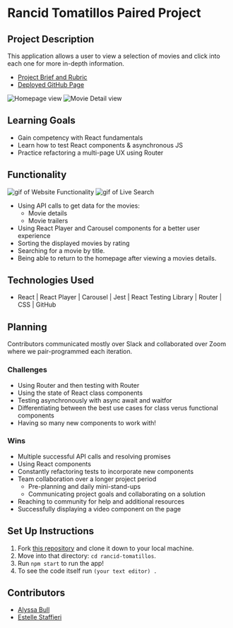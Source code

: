 # Rancid Tomatillos Paired Project
## Project Description
This application allows a user to view a selection of movies and click into each one for more in-depth information.
- [Project Brief and Rubric](https://frontend.turing.io/projects/module-3/rancid-tomatillos-v3.html)
- [Deployed GitHub Page](https://alyssabull.github.io/rancid-tomatillos/)

![Homepage view]()
![Movie Detail view]()
## Learning Goals
- Gain competency with React fundamentals
- Learn how to test React components & asynchronous JS
- Practice refactoring a multi-page UX using Router
## Functionality
![gif of Website Functionality](https://media.giphy.com/media/QzId1JiOGHKrvupo0z/giphy.gif)
![gif of Live Search](https://media.giphy.com/media/g4edw3ltGFdcbLTkwy/giphy.gif)
- Using API calls to get data for the movies:
    - Movie details
    - Movie trailers
- Using React Player and Carousel components for a better user experience
- Sorting the displayed movies by rating
- Searching for a movie by title.
- Being able to return to the homepage after viewing a movies details.
## Technologies Used
- React | React Player | Carousel | Jest | React Testing Library | Router | CSS | GitHub 

## Planning
Contributors communicated mostly over Slack and collaborated over Zoom where we pair-programmed each iteration.
### Challenges
- Using Router and then testing with Router
- Using the state of React class components
- Testing asynchronously with async await and waitfor
- Differentiating between the best use cases for class verus functional components
- Having so many new components to work with!

### Wins
- Multiple successful API calls and resolving promises
- Using React components
- Constantly refactoring tests to incorporate new components
- Team collaboration over a longer project period
    - Pre-planning and daily mini-stand-ups
    - Communicating project goals and collaborating on a solution
- Reaching to community for help and additional resources
- Successfully displaying a video component on the page

## Set Up Instructions
1. Fork [this repository](https://github.com/alyssabull/rancid-tomatillos) and clone it down to your local machine.
2. Move into that directory: ```cd rancid-tomatillos```.
3. Run ```npm start``` to run the app!
4. To see the code itself run ```(your text editor) . ```
## Contributors
* [Alyssa Bull](https://github.com/alyssabull)
* [Estelle Staffieri](https://github.com/Estaffieri)
